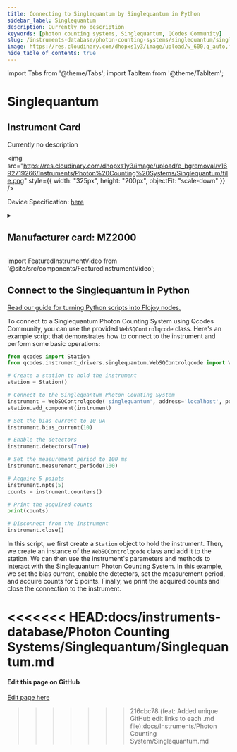 ```yaml
---
title: Connecting to Singlequantum by Singlequantum in Python
sidebar_label: Singlequantum
description: Currently no description
keywords: [photon counting systems, Singlequantum, QCodes Community]
slug: /instruments-database/photon-counting-systems/singlequantum/singlequantum
image: https://res.cloudinary.com/dhopxs1y3/image/upload/w_600,q_auto,f_auto/e_bgremoval/v1692719266/Instruments/Photon%20Counting%20Systems/Singlequantum/file.jpg
hide_table_of_contents: true
---
```


import Tabs from '@theme/Tabs';
import TabItem from '@theme/TabItem';

# Singlequantum

## Instrument Card

<div className="flex">

<div>

Currently no description

</div>

<img src="https://res.cloudinary.com/dhopxs1y3/image/upload/e_bgremoval/v1692719266/Instruments/Photon%20Counting%20Systems/Singlequantum/file.png" style={{ width: "325px", height: "200px", objectFit: "scale-down" }} />

</div>

<div className="flex text-center">

<p>Device Specification: <a target="\_blank" href="/instruments-database/all-instruments/">here</a></p>

</div>

<details style={{ marginTop: "15px"}}>
<summary><h2>Manufacturer card: MZ2000</h2></summary>

<img src="https://res.cloudinary.com/dhopxs1y3/image/upload/v1692806196/Instruments/Vendor%20Logos/SingleQuantum.png" style={{ width: "100%", height: "170px",objectFit: "scale-down" }} />

At Single Quantum, we confront every challenge with innovation, dedication, and passion. Founded in 2012, our team emerged as true pioneers of single photon detection technology: we were among the first to manufacture and commercialize superconducting nanowire single photon detectors. Since then, our multi-channel Single Quantum Eos photon detection system has been chosen by more than 100 academic and industrial labs all over the world to perform complex optical measurements.

<ul>
  <li>Headquarters: Delft, Zuid-Holland, The Netherlands</li>
  <li>Yearly Revenue (millions, USD): 5.0</li>
  <li>Vendor Website: <a href="https://singlequantum.com/">here</a></li>
</ul>
</details>

import FeaturedInstrumentVideo from '@site/src/components/FeaturedInstrumentVideo';

<FeaturedInstrumentVideo category='WIDGET2000' manufacturer='MZ2000'></FeaturedInstrumentVideo>


## Connect to the Singlequantum in Python

[Read our guide for turning Python scripts into Flojoy nodes.](https://docs.flojoy.ai/custom-nodes/creating-custom-node/)
<Tabs>

<TabItem value="Flojoy" label="Flojoy" className="flojoy-instrument-tabs">

<NodeCardCollection category='WIDGET2000' manufacturer='MZ2000'></NodeCardCollection>

</TabItem>
<TabItem value="QCodes Community" label="QCodes Community">

To connect to a Singlequantum Photon Counting System using Qcodes Community, you can use the provided `WebSQControlqcode` class. Here's an example script that demonstrates how to connect to the instrument and perform some basic operations:

```python
from qcodes import Station
from qcodes.instrument_drivers.singlequantum.WebSQControlqcode import WebSQControlqcode

# Create a station to hold the instrument
station = Station()

# Connect to the Singlequantum Photon Counting System
instrument = WebSQControlqcode('singlequantum', address='localhost', port=12000)
station.add_component(instrument)

# Set the bias current to 10 uA
instrument.bias_current(10)

# Enable the detectors
instrument.detectors(True)

# Set the measurement period to 100 ms
instrument.measurement_periode(100)

# Acquire 5 points
instrument.npts(5)
counts = instrument.counters()

# Print the acquired counts
print(counts)

# Disconnect from the instrument
instrument.close()
```

In this script, we first create a `Station` object to hold the instrument. Then, we create an instance of the `WebSQControlqcode` class and add it to the station. We can then use the instrument's parameters and methods to interact with the Singlequantum Photon Counting System. In this example, we set the bias current, enable the detectors, set the measurement period, and acquire counts for 5 points. Finally, we print the acquired counts and close the connection to the instrument.

<<<<<<< HEAD:docs/instruments-database/Photon Counting Systems/Singlequantum/Singlequantum.md
</TabItem>
</Tabs>
=======
<SectionBreak />

[//]: # (Edit page on GitHub)

#### Edit this page on GitHub

[Edit page here](https://github.com/flojoy-ai/docs/blob/main/docs/instruments-database/Photon%20Counting%20Systems/Singlequantum/Singlequantum.md)
>>>>>>> 216cbc78 (feat: Added unique GitHub edit links to each .md file):docs/Instruments/Photon Counting System/Singlequantum.md

